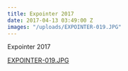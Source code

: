 ```yaml
---
title: Expointer 2017
date: 2017-04-13 03:49:00 Z
images: "/uploads/EXPOINTER-019.JPG"
---
```


Expointer 2017

[EXPOINTER-019.JPG](/uploads/EXPOINTER-019.JPG)
